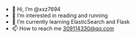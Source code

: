 - 👋 Hi, I’m @xxz7694
- 👀 I’m interested in reading and running
- 🌱 I’m currently learning ElasticSearch and Flask
- 📫 How to reach me 309114330@qq.com

<!---
xxz7694/xxz7694 is a ✨ special ✨ repository because its `README.md` (this file) appears on your GitHub profile.
You can click the Preview link to take a look at your changes.
--->
